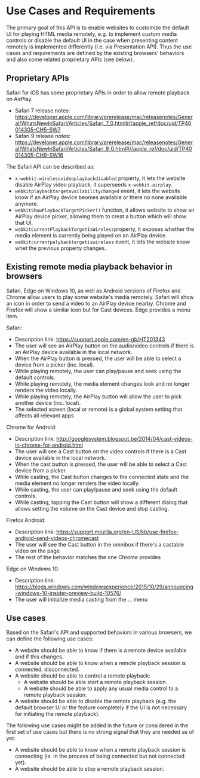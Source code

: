 # Use Cases and Requirements

The primary goal of this API is to enable websites to customize the default UI for playing HTML media remotely, e.g. to implement custom media controls or disable the default UI in the case when presenting content remotely is implemented differently (i.e. via Presentation API). Thus the use cases and requirements are defined by the existing browsers' behaviors and also some related proprietary APIs (see below).


## Proprietary APIs

Safari for iOS has some proprietary APIs in order to allow remote playback on AirPlay.
- Safari 7 release notes: https://developer.apple.com/library/prerelease/mac/releasenotes/General/WhatsNewInSafari/Articles/Safari_7_0.html#//apple_ref/doc/uid/TP40014305-CH5-SW7
- Safari 9 release notes: https://developer.apple.com/library/prerelease/mac/releasenotes/General/WhatsNewInSafari/Articles/Safari_9_0.html#//apple_ref/doc/uid/TP40014305-CH9-SW16

The Safari API can be described as:
- ```x-webkit-wirelessvideoplaybackdisabled``` property, it lets the website disable AirPlay video playback, it superseeds ```x-webkit-airplay```.
- ```webkitplaybacktargetavailabilitychanged``` event, it lets the website know if an AirPlay device beomes available or there no none available anymore.
- ```webkitShowPlaybackTargetPicker()``` function, it allows website to show an AirPlay device picker, allowing them to creat a button which will show that UI.
- ```webkitCurrentPlaybackTargetIsWireless```property, it exposes whether the media element is currently being played on an AirPlay device.
- ```webkitcurrentpalybacktargetiswireless``` event, it lets the website know whet the previous property changes.


## Existing remote media playback behavior in browsers

Safari, Edge on Windows 10, as well as Android versions of Firefox and Chrome allow users to play some website's media remotely. Safari will show an icon in order to send a video to an AirPlay device nearby. Chrome and Firefox will show a similar icon but for Cast devices. Edge provides a menu item.

Safari:
- Description link: https://support.apple.com/en-gb/HT201343
- The user will see an AirPlay button on the audio/video controls if there is an AirPlay device available in the local network.
- When the AirPlay button is pressed, the user will be able to select a device from a picker (inc. local).
- While playing remotely, the user can play/pause and seek using the default controls.
- While playing remotely, the media element changes look and no longer renders the video locally.
- While playing remotely, the AirPlay button will allow the user to pick another device (inc. local).
- The selected screen (local or remote) is a global system setting that affects all relevant apps

Chrome for Android:
- Description link: http://googlesystem.blogspot.be/2014/04/cast-videos-in-chrome-for-android.html
- The user will see a Cast button on the video controls if there is a Cast device available in the local network.
- When the cast button is pressed, the user will be able to select a Cast device from a picker.
- While casting, the Cast button changes to the connected state and the media element no longer renders the video locally.
- While casting, the user can play/pause and seek using the default controls.
- While casting, tapping the Cast button will show a different dialog that allows setting the volume on the Cast device and stop casting.

Firefox Android:
- Description link: https://support.mozilla.org/en-US/kb/use-firefox-android-send-videos-chromecast
- The user will see the Cast button in the omnibox if there's a castable video on the page
- The rest of the behavior matches the one Chrome provides

Edge on Windows 10:
- Description link: https://blogs.windows.com/windowsexperience/2015/10/29/announcing-windows-10-insider-preview-build-10576/
- The user will initialize media casting from the ... menu

## Use cases

Based on the Safari's API and supported behaviors in various browsers, we can define the following use cases:
- A website should be able to know if there is a remote device available and if this changes.
- A website should be able to know when a remote playback session is connected, disconnected.
- A website should be able to control a remote playback:
  - A website should be able start a remote playback session.
  - A website should be able to apply any usual media control to a remote playback session.
- A website should be able to disable the remote playback (e.g. the default browser UI or the feature completely if the UI is not necessary for initiating the remote playback).

The following use cases might be added in the future or considered in the first set of use cases but there is no strong signal that they are needed as of yet:
- A website should be able to know when a remote playback session is connecting (ie. in the process of being connected but not connected yet).
- A website should be able to stop a remote playback session.
